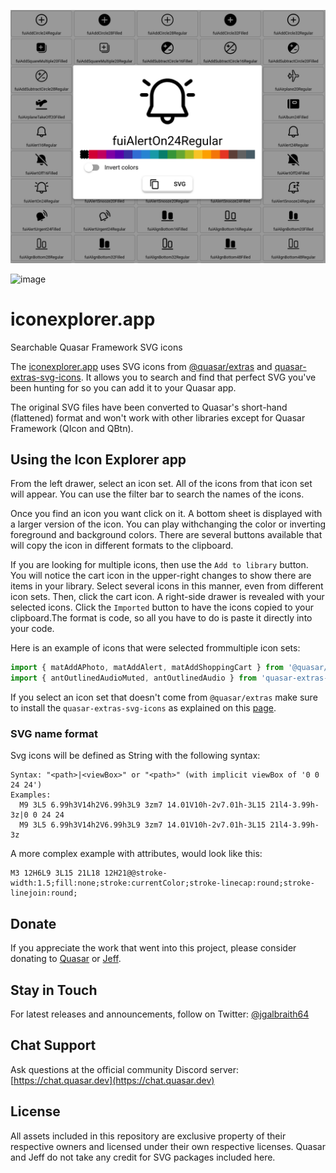 ![iconexplorer.app](./public/iconexplorer.app.png)

![image](https://user-images.githubusercontent.com/10262924/136471324-325d0b70-04c3-47b5-bc8b-e66118bdd91d.png)

# iconexplorer.app

Searchable Quasar Framework SVG icons

The [iconexplorer.app](https://iconexplorer.app/) uses SVG icons from [@quasar/extras](https://github.com/quasarframework/quasar/tree/dev/extras) and [quasar-extras-svg-icons](https://github.com/hawkeye64/quasar-extras-svg-icons). It allows you to search and find that perfect SVG you've been hunting for so you can add it to your Quasar app.

The original SVG files have been converted to Quasar's short-hand (flattened) format and won't work with other libraries except for Quasar Framework (QIcon and QBtn).

## Using the Icon Explorer app

From the left drawer, select an icon set. All of the icons from that icon set will appear. You can use the filter bar to search the names of the icons.

Once you find an icon you want click on it. A bottom sheet is displayed with a larger version of the icon. You can play withchanging the color or inverting foreground and background colors. There are several buttons available that will copy the icon in different formats to the clipboard.

If you are looking for multiple icons, then use the `Add to library` button. You will notice the cart icon in the upper-right changes to show there are items in your library. Select several icons in this manner, even from different icon sets. Then, click the cart icon. A right-side drawer is revealed with your selected icons. Click the `Imported` button to have the icons copied to your clipboard.The format is code, so all you have to do is paste it directly into your code.

Here is an example of icons that were selected frommultiple icon sets:

```js
import { matAddAPhoto, matAddAlert, matAddShoppingCart } from '@quasar/extras/material-icons'
import { antOutlinedAudioMuted, antOutlinedAudio } from 'quasar-extras-svg-icons/ant-design-icons'
```

If you select an icon set that doesn't come from `@quasar/extras` make sure to install the `quasar-extras-svg-icons` as explained on this [page](https://github.com/hawkeye64/quasar-extras-svg-icons).

### SVG name format
Svg icons will be defined as String with the following syntax:

```
Syntax: "<path>|<viewBox>" or "<path>" (with implicit viewBox of '0 0 24 24')
Examples:
  M9 3L5 6.99h3V14h2V6.99h3L9 3zm7 14.01V10h-2v7.01h-3L15 21l4-3.99h-3z|0 0 24 24
  M9 3L5 6.99h3V14h2V6.99h3L9 3zm7 14.01V10h-2v7.01h-3L15 21l4-3.99h-3z
```

A more complex example with attributes, would look like this:
```
M3 12H6L9 3L15 21L18 12H21@@stroke-width:1.5;fill:none;stroke:currentColor;stroke-linecap:round;stroke-linejoin:round;
```

## Donate
If you appreciate the work that went into this project, please consider donating to [Quasar](https://donate.quasar.dev) or [Jeff](https://github.com/sponsors/hawkeye64).
## Stay in Touch

For latest releases and announcements, follow on Twitter: [@jgalbraith64](https://twitter.com/jgalbraith64)

## Chat Support

Ask questions at the official community Discord server: [https://chat.quasar.dev](https://chat.quasar.dev)

## License

All assets included in this repository are exclusive property of their respective owners and licensed under their own respective licenses. Quasar and Jeff do not take any credit for SVG packages included here.
